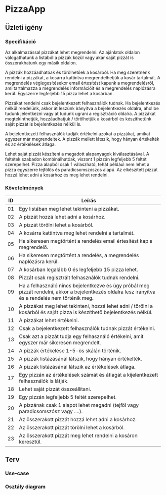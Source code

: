 # PizzaApp

## Üzleti igény

### Specifikáció

Az alkalmazással pizzákat lehet megrendelni. Az ajánlatok oldalon válogathatunk a listából
a pizzák közül vagy akár saját pizzát is összerakhatunk egy másik oldalon. 

A pizzák hozzáadhatóak és törölhetőek a kosárból. Ha meg szeretnénk rendelni a pizzákat, 
a kosárra kattintva megrendelhetjük a kosár tartalmát. 
A megrendelés véglegesítésekor email értesítést kapunk a megrendelésről, 
ami tartalmazza a megrendelés információit és a megrendelés naplózásra kerül. Egyszerre legfeljebb
15 pizza lehet a kosárban.

Pizzákat rendelni csak bejelentkezett felhasználók tudnak. Ha bejelentkezés nélkül rendelünk, akkor
át leszünk irányítva a bejelentkezés oldalra, ahol be tudunk jelentkezni vagy át tudunk ugrani a
regisztráció oldalra. A pizzákat megtekinthetjük, hozzáadhatjuk / törölhetjük a kosárból
és készíthetünk saját pizzát is bejelentkezés nélkül is.

A bejelentkezett felhasználók tudják értékelni azokat a pizzákat, amikat egyszer már megrendeltek.
A pizzák mellett látszik, hogy hányan értékelték és az értékelések átlaga.

Lehet saját pizzát készíteni a megadott alapanyagok kiválasztásával. A feltétek szabadon 
kombinálhatóak, viszont 1 pizzán legfeljebb 5 feltét szerepelhet. Pizza alapból csak 1 
válaszható, tehát például nem lehet a pizza egyszerre tejfölös és paradicsomszószos alapú. 
Az elkészített pizzát hozzá lehet adni a kosárhoz és meg lehet rendelni.

### Követelmények

ID | Leírás
---|-------
01 | Egy listában meg lehet tekinteni a pizzákat.
02 | A pizzát hozzá lehet adni a kosárhoz.
03 | A pizzát törölni lehet a kosárból.
04 | A kosárra kattintva meg lehet rendelni a tartalmát.
05 | Ha sikeresen megtörtént a rendelés email értesítést kap a megrendelő.
06 | Ha sikeresen megtörtént a rendelés, a megrendelés naplózásra kerül.
07 | A kosárban legalább 0 és legfeljebb 15 pizza lehet.
08 | Pizzát csak regisztrált felhasználók tudnak rendelni.
09 | Ha a felhasználó nincs bejelentkezve és úgy próbál meg pizzát rendelni, akkor a bejelentkezés oldalra lesz irányítva és a rendelés nem történik meg.
10 | A pizzákat meg lehet tekinteni, hozzá lehet adni / törölni a kosárból és saját pizza is készíthető bejelentkezés nélkül.
11 | A pizzákat lehet értékelni.
12 | Csak a bejelentkezett felhasználók tudnak pizzát értékelni.
13 | Csak azt a pizzát tudja egy felhasználó értékelni, amit egyszer már sikeresen megrendelt.
14 | A pizzák értékelése 1-5-ös skálán történik.
15 | A pizzák listázásánál látszik, hogy hányan értékelték.
16 | A pizzák listázásánál látszik az értékelések átlaga.
17 | Egy pizzán az értékelések számát és átlagát a kijelentkezett felhasználók is látják.
18 | Lehet saját pizzát összeállítani.
19 | Egy pizzán legfeljebb 5 feltét szerepelhet.
20 | A pizzának csak 1 alapot lehet megadni (tejföl vagy paradicsomszósz vagy ....).
21 | Az összerakott pizzát hozzá lehet adni a kosárhoz.
22 | Az összerakott pizzát törölni lehet a kosárból.
23 | Az összerakott pizzát meg lehet rendelni a kosáron keresztül.

## Terv

### Use-case

### Osztály diagram